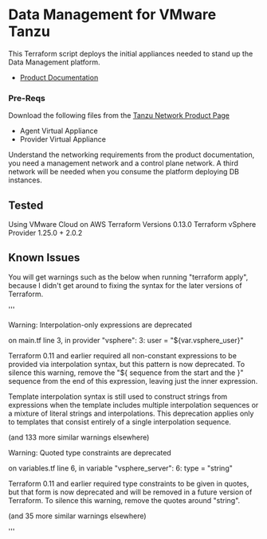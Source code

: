 # Data Management for VMware Tanzu

This Terraform script deploys the initial appliances needed to stand up the Data Management platform.

* [Product Documentation](https://docs.vmware.com/en/Data-Management-for-VMware-Tanzu/1.0/tanzu-data-management/GUID-index.html)

### Pre-Reqs

Download the following files from the [Tanzu Network Product Page](https://network.pivotal.io/products/data-management-tanzu/#/releases/856549)

* Agent Virtual Appliance
* Provider Virtual Appliance

Understand the networking requirements from the product documentation, you need a management network and a control plane network. A third network will be needed when you consume the platform deploying DB instances.

## Tested

Using VMware Cloud on AWS
Terraform Versions 0.13.0
Terraform vSphere Provider 1.25.0 + 2.0.2

## Known Issues

You will get warnings such as the below when running "terraform apply", because I didn't get around to fixing the syntax for the later versions of Terraform.

'''

Warning: Interpolation-only expressions are deprecated

  on main.tf line 3, in provider "vsphere":
   3:   user                 = "${var.vsphere_user}"

Terraform 0.11 and earlier required all non-constant expressions to be
provided via interpolation syntax, but this pattern is now deprecated. To
silence this warning, remove the "${ sequence from the start and the }"
sequence from the end of this expression, leaving just the inner expression.

Template interpolation syntax is still used to construct strings from
expressions when the template includes multiple interpolation sequences or a
mixture of literal strings and interpolations. This deprecation applies only
to templates that consist entirely of a single interpolation sequence.

(and 133 more similar warnings elsewhere)


Warning: Quoted type constraints are deprecated

  on variables.tf line 6, in variable "vsphere_server":
   6:   type        = "string"

Terraform 0.11 and earlier required type constraints to be given in quotes,
but that form is now deprecated and will be removed in a future version of
Terraform. To silence this warning, remove the quotes around "string".

(and 35 more similar warnings elsewhere)

'''
